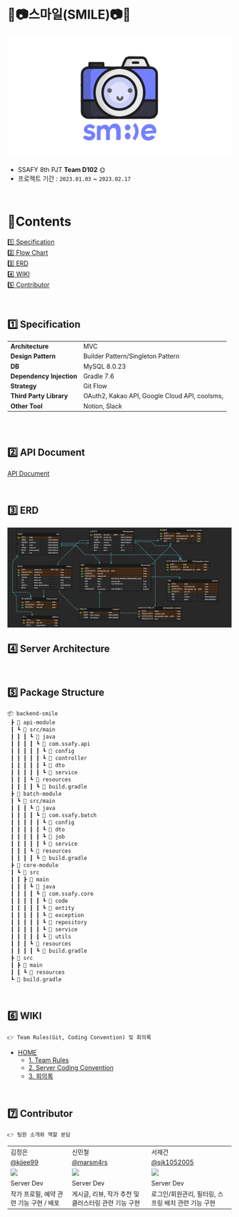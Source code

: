 # ​🧡📷스마일(​SMILE)📷🧡

![img](../wiki/image/logo.PNG)


- SSAFY 8th PJT **Team D102**​ 🌞
- 프로젝트 기간 : `2023.01.03` ~ `2023.02.17`


<br>

# :green_book:​Contents

[:one: Specification](#one-specification)<br>
[:two: Flow Chart](#two-flow-chart)<br>
[:three: ERD](#three-erd)<br>
[:four: WIKI](#four-wiki)<br>
[:five: Contributor](#six-contributor)<br>




<br>

## ​:one:​ Specification

<table class="tg">
<tbody>
  <tr>
    <td><b>Architecture</b></td>
    <td>MVC</td>
  </tr>
<tr>
    <td><b>Design Pattern</b></td>
<td>Builder Pattern/Singleton Pattern</td>
</tr>
<tr>
    <td><b>DB</b></td>
<td>MySQL 8.0.23</td>
</tr>
<tr>
    <td><b>Dependency Injection</b></td>
<td>Gradle 7.6</td>
</tr>
<tr>
    <td><b>Strategy</b></td>
<td>Git Flow</td>
</tr>

<tr>
    <td><b>Third Party Library</b></td>
    <td> OAuth2, Kakao API, Google Cloud API, coolsms, </td>

</tr>
<tr>
    <td><b>Other Tool</b></td>
<td>Notion, Slack</td>
</tr>
</tbody>
</table>

<br>

<br>

## :two: API Document

<a href="https://documenter.getpostman.com/view/25240917/2s8ZDcxenB">API Document</a>

<br>

## :three: ERD

![img](./wiki/image/erd.png)

## :four: Server Architecture


<br>

## :five: Package Structure

```
📦 backend-smile
 ┣ 📂 api-module
 ┃ ┗ 📂 src/main
 ┃ ┃ ┃ ┗ 📂 java
 ┃ ┃ ┃ ┃ ┗ 📂 com.ssafy.api
 ┃ ┃ ┃ ┃ ┃ ┗ 📂 config
 ┃ ┃ ┃ ┃ ┃ ┗ 📂 controller
 ┃ ┃ ┃ ┃ ┃ ┗ 📂 dto
 ┃ ┃ ┃ ┃ ┃ ┗ 📂 service
 ┃ ┃ ┃ ┗ 📂 resources
 ┃ ┃ ┃ ┃ ┗ 🐘 build.gradle
 ┣ 📂 batch-module
 ┃ ┗ 📂 src/main
 ┃ ┃ ┃ ┗ 📂 java
 ┃ ┃ ┃ ┃ ┗ 📂 com.ssafy.batch
 ┃ ┃ ┃ ┃ ┃ ┗ 📂 config
 ┃ ┃ ┃ ┃ ┃ ┗ 📂 dto
 ┃ ┃ ┃ ┃ ┃ ┗ 📂 job
 ┃ ┃ ┃ ┃ ┃ ┗ 📂 service
 ┃ ┃ ┃ ┗ 📂 resources
 ┃ ┃ ┃ ┃ ┗ 🐘 build.gradle
 ┣ 📂 core-module
 ┃ ┗ 📂 src
 ┃ ┃ ┣ 📂 main
 ┃ ┃ ┃ ┗ 📂 java
 ┃ ┃ ┃ ┃ ┗ 📂 com.ssafy.core
 ┃ ┃ ┃ ┃ ┃ ┗ 📂 code
 ┃ ┃ ┃ ┃ ┃ ┗ 📂 entity
 ┃ ┃ ┃ ┃ ┃ ┗ 📂 exception
 ┃ ┃ ┃ ┃ ┃ ┗ 📂 repository
 ┃ ┃ ┃ ┃ ┃ ┗ 📂 service
 ┃ ┃ ┃ ┃ ┃ ┗ 📂 utils
 ┃ ┃ ┃ ┗ 📂 resources
 ┃ ┃ ┃ ┃ ┗ 🐘 build.gradle
 ┣ 📂 src
 ┃ ┣ 📂 main
 ┃ ┃ ┗ 📂 resources
 ┗ 🐘 build.gradle
```



<br>



## :six: WIKI
```
👉 Team Rules(Git, Coding Convention) 및 회의록
```
- [HOME](https://lab.ssafy.com/s08-webmobile4-sub1/S08P11D102/-/wikis/Home)
    - [1. Team Rules](https://lab.ssafy.com/s08-webmobile4-sub1/S08P11D102/-/wikis/1.-Team-Rules)
    - [2. Server Coding Convention]()
    - [3. 회의록]()


<br>


## :seven: Contributor

```
👉 팀원 소개와 역할 분담
```

<table class="tg">
<tbody>
    <tr>
        <td>김정은</td>
        <td>신민철</td>
        <td>서재건</td>
    </tr>
    <tr>
        <td><a href="https://github.com/kjjee99">@kjjee99</a></td>
        <td><a href="https://github.com/marsm4rs">@marsm4rs</a></td>
        <td><a href="https://github.com/sjk1052005">@sjk1052005</a></td>
    </tr>
    <tr>
        <td><img src="/wiki/contributor/profile-img" width="300px"/></td>
        <td><img src="/wiki/contributor/profile-img" width="300px"/></td>
        <td><img src="/wiki/contributor/profile-img" width="300px"/></td>
    </tr>
    <tr>
        <td>Server Dev</td>
        <td>Server Dev</td>
        <td>Server Dev</td>
    </tr>
    <tr>
        <td>작가 프로필, 예약 관련 기능 구현 / 배포</td>
        <td>게시글, 리뷰, 작가 추천 및 클러스터링 관련 기능 구현</td>
        <td>로그인/회원관리, 필터링, 스프링 배치 관련 기능 구현</td>
    </tr>
</tbody>
</table>



